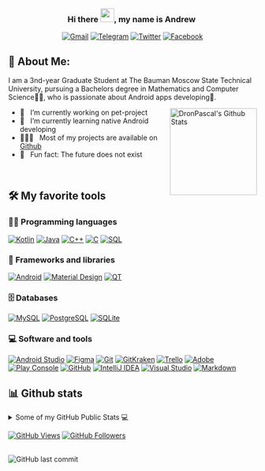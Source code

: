 <h3 align="center">
Hi there  <img src="https://media.giphy.com/media/hvRJCLFzcasrR4ia7z/giphy.gif" width="28">, my name is Andrew ​
</h3>

<p align="center">
<a href="mailto:appascalus@gmail.com"><img alt="Gmail" title="Gmail" src="https://img.shields.io/badge/-appascalus@gmail.com-c14438?style=flat&logo=Gmail&logoColor=white"/></a>
<a href="https://t.me/appascal"><img alt="Telegram" title="Telegram" src="https://img.shields.io/badge/-@appascal-0088CC?style=flat&logo=Telegram&logoColor=white"/></a>
<a href="https://twitter.com/appaskal"><img alt="Twitter" title="Twitter" src="https://img.shields.io/badge/-@appaskal-00acee?style=flat&logo=Twitter&logoColor=white"/></a> 
<a href="https://m.me/appascalus"><img alt="Facebook" title="Facebook" src="https://img.shields.io/badge/-Messenger-0078FF?style=flat&logo=Messenger&logoColor=white"/></a> 
</p>

## 🧐 About Me: 
I am a 3nd-year Graduate Student at The Bauman Moscow State Technical University, pursuing a Bachelors degree in Mathematics and Computer Science👨‍💻, who is passionate about Android apps developing📱.
<br>

<a href="https://github.com/anuraghazra/github-readme-stats"><img alt="DronPascal's Github Stats" src="https://denvercoder1-github-readme-stats.vercel.app/api?username=DronPascal&show_icons=true&count_private=true&theme=react&hide_border=true&bg_color=1F222E&title_color=F85D7F&icon_color=F8D866" height="176px" align="right"/></a>

- 🔭 &nbsp; I’m currently working on pet-project
- 🌱 &nbsp; I’m currently learning native Android developing
- 👨🏻‍💻 &nbsp; Most of my projects are available on [Github](https://github.com/DronPascal?tab=repositories)
- 👾 &nbsp; Fun fact: The future does not exist
<!-- - 📝 &nbsp; Checkout my [resume]() -->
<br>
<!-- Some badges are from https://github.com/Ileriayo/markdown-badges -->

## 🛠️ My favorite tools
### 👨‍💻 Programming languages
<p>
<a href="https://github.com/search?q=user%3ADronPascal+is%3Arepo+language%3Akotlin"><img alt="Kotlin" src="https://img.shields.io/badge/Kotlin-0095D5.svg?logo=Kotlin&logoColor=white"></a>
<a href="https://github.com/search?q=user%3ADronPascal+is%3Arepo+language%3Ajava"><img alt="Java" src="https://img.shields.io/badge/Java-e76e12.svg?logo=java&logoColor=white"></a>
<a href="https://github.com/search?q=user%3ADronPascal+is%3Arepo+language%3Acpp"><img alt="C++" src="https://img.shields.io/badge/C++%20-00599C.svg?logo=c%2B%2B&logoColor=white"></a>
<a href="https://github.com/search?q=user%3ADronPascal+is%3Arepo+language%3Ac"><img alt="C" src="https://img.shields.io/badge/C%20-2370ED.svg?logo=c&logoColor=white"></a>
<a href="https://github.com/search?q=user%3ADronPascal+is%3Arepo+language%3Akotlin">
<a href="https://github.com/search?q=user%3ADronPascal+is%3Arepo+language%3Akotlin">
<a href="https://github.com/search?q=user%3ADronPascal+is%3Arepo+language%3Asql"><img alt="SQL" src="https://img.shields.io/badge/SQL%20-025E8C.svg?logo=amazon-dynamodb&logoColor=white"></a>
</p>


### 🧰 Frameworks and libraries
<p>
<a href="#!"><img alt="Android" src="https://img.shields.io/badge/Android-3DDC84?logo=android&logoColor=white"></a>
<a href="#!"><img alt="Material Design" src="https://img.shields.io/badge/Material%20Design-%230081CB.svg?logo=material-design&logoColor=white"></a>
<a href="#!"><img alt="QT" src="https://img.shields.io/badge/-QT-3fc74f?logo=qt&logoColor=white"></a>
</p>

### 🗄️ Databases
<p>
<a href="#!"><img alt="MySQL" src="https://img.shields.io/badge/MySQL-00f.svg?logo=mysql&logoColor=white"></a>
<a href="#!"><img alt="PostgreSQL" src ="https://img.shields.io/badge/PostgreSQL-316192.svg?logo=postgresql&logoColor=white"></a>
<a href="#!"><img alt="SQLite" src ="https://img.shields.io/badge/SQLite-07405e.svg?logo=sqlite&logoColor=white"></a>
</p>

### 💻 Software and tools
<p>
<a href="#!"><img alt="Android Studio" src="https://img.shields.io/badge/Android%20Studio-008678.svg?logo=android-studio&logoColor=white"></a>
<a href="#!"><img alt="Figma" src="https://img.shields.io/badge/Figma%20-524ef6.svg?logo=figma&logoColor=white"></a>
<a href="#!"><img alt="Git" src="https://img.shields.io/badge/Git%20-F05033.svg?logo=git&logoColor=white"></a>
<a href="#!"><img alt="GitKraken" src="https://img.shields.io/badge/GitKraken%20-179287.svg?logo=gitkraken&logoColor=white"></a>
<a href="#!"><img alt="Trello" src="https://img.shields.io/badge/Trello-0052CC.svg?logo=trello&logoColor=white"></a>
<a href="#!"><img alt="Adobe" src="https://img.shields.io/badge/Adobe%20-FF0000.svg?logo=adobe&logoColor=white"></a>
<a href="#!"><img alt="Play Console" src="https://img.shields.io/badge/Play%20Console-5d7183.svg?logo=google-play&logoColor=white"></a>
<a href="#!"><img alt="GitHub" src="https://img.shields.io/badge/GitHub%20-000000.svg?logo=github&logoColor=white"></a>
<a href="#!"><img alt="IntelliJ IDEA" src="https://img.shields.io/badge/IntelliJ%20IDEA-5566ee?logo=intellijidea&logoColor=white"></a>
<a href="#!"><img alt="Visual Studio" src="https://img.shields.io/badge/-Visual Studio-5C2D91?logo=visualstudio&logoColor=white"></a>
<a href="#!"><img alt="Markdown" src="https://img.shields.io/badge/Markdown-111f1c.svg?logo=markdown&logoColor=white"></a>
</p>

## 📊 Github stats

<!-- https://github.com/anuraghazra/github-readme-stats -->
<details> 
<summary>Some of my GitHub Public Stats 💻</summary>
<p>
<!-- https://git.io/streak-stats -->
<a href="https://git.io/streak-stats"><img alt="" src="https://github-readme-streak-stats.herokuapp.com?user=DronPascal&theme=kacho_ga&hide_border=true&background=1F222E&fire=F8D866&sideLabels=F8D866&currStreakLabel=F8D866&ring=FF6969BB&currStreakNum=FF6969BB&sideNums=FF6969BB" height="192px"/></a> 
<!-- https://github.com/anuraghazra/github-readme-stats -->
<a href="https://github.com/anuraghazra/github-readme-stats"><img alt="DronPascal's Top Languages" src="https://denvercoder1-github-readme-stats.vercel.app/api/top-langs/?username=DronPascal&langs_count=8&layout=compact&theme=react&hide_border=true&bg_color=1F222E&title_color=F86666&icon_color=F8D866" height="192px"/></a>

<b>Note:</b> Top languages is only a metric of the languages my public code consists of and doesn't reflect experience or skill level.

<!-- https://github.com/ashutosh00710/github-readme-activity-graph -->
<a href="https://github.com/ashutosh00710/github-readme-activity-graph"><img alt="DronPascal's Activity Graph" src="https://activity-graph.herokuapp.com/graph?username=DronPascal&bg_color=1F222E&color=F8D866&line=F86666&point=FFFFFF&hide_border=true" height="294px"/></a>
<!-- https://github.com/ryo-ma/github-profile-trophy -->
<a href="https://github.com/ryo-ma/github-profile-trophy"><img alt="GitHub Achievements" title="Github Achievements" src="https://github-profile-trophy.vercel.app/?username=DronPascal&theme=onedark&no-frame=true&rank=SECRET,SSS,SS,S,AAA,AA,A,B,C&column=7" align="center"/></a>
</p>
</details>

<p>
<a href="#"><img alt="GitHub Views" src="https://komarev.com/ghpvc/?username=DronPascal&color=yellow"/></a>
<a href="#"><img alt="GitHub Followers" title="Follow me on Github" src="https://img.shields.io/github/followers/DronPascal?color=blueviolet&logo=github&label=Followers"/></a>
</p>

<br>
<img alt="GitHub last commit" src="https://img.shields.io/github/last-commit/DronPascal/DronPascal?label=last%20update">
